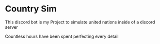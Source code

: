 # Country Sim

This discord bot is my Project to simulate united nations inside of a discord server

Countless hours have been spent perfecting every detail

